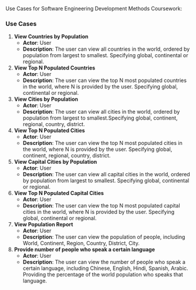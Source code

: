 Use Cases for Software Engineering Development Methods Coursework:

### **Use Cases**

1. **View Countries by Population**  
   * **Actor**: User  
   * **Description**: The user can view all countries in the world, ordered by population from largest to smallest. Specifying global, continental or regional.  
2. **View Top N Populated Countries**   
   * **Actor**: User  
   * **Description**: The user can view the top N most populated countries in the world, where N is provided by the user. Specifying global, continental or regional.  
3. **View Cities by Population**  
   * **Actor**: User  
   * **Description**: The user can view all cities in the world, ordered by population from largest to smallest.Specifying global, continent, regional, country, district.  
4. **View Top N Populated Cities**  
   * **Actor**: User  
   * **Description**: The user can view the top N most populated cities in the world, where N is provided by the user. Specifying global, continent, regional, country, district.  
5. **View Capital Cities by Population**   
   * **Actor**: User  
   * **Description**: The user can view all capital cities in the world, ordered by population from largest to smallest. Specifying global, continental or regional.  
6. **View Top N Populated Capital Cities**   
   * **Actor**: User  
   * **Description**: The user can view the top N most populated capital cities in the world, where N is provided by the user. Specifying global, continental or regional.  
7. **View Population Report**  
   * **Actor**: User  
   * **Description**: The user can view the population of people, including World, Continent, Region, Country, District, City.  
8. **Provide number of people who speak a certain language**  
   * **Actor**: User  
   * **Description**: The user can view the number of people who speak a certain language, including Chinese, English, Hindi, Spanish, Arabic. Providing the percentage of the world population who speaks that language.

